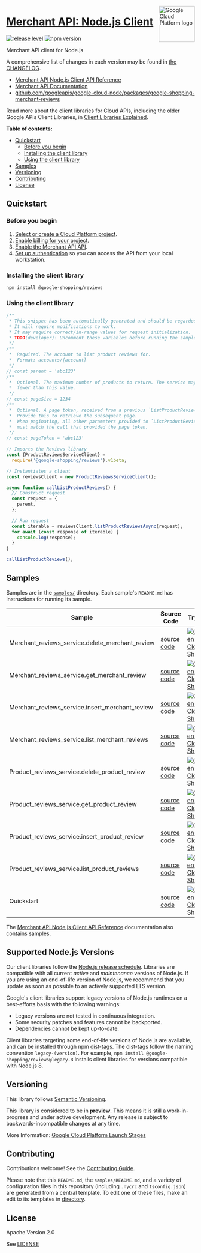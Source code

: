 [//]: # "This README.md file is auto-generated, all changes to this file will be lost."
[//]: # "To regenerate it, use `python -m synthtool`."
<img src="https://avatars2.githubusercontent.com/u/2810941?v=3&s=96" alt="Google Cloud Platform logo" title="Google Cloud Platform" align="right" height="96" width="96"/>

# [Merchant API: Node.js Client](https://github.com/googleapis/google-cloud-node/tree/main/packages/google-shopping-merchant-reviews)

[![release level](https://img.shields.io/badge/release%20level-preview-yellow.svg?style=flat)](https://cloud.google.com/terms/launch-stages)
[![npm version](https://img.shields.io/npm/v/@google-shopping/reviews.svg)](https://www.npmjs.org/package/@google-shopping/reviews)




Merchant API client for Node.js


A comprehensive list of changes in each version may be found in
[the CHANGELOG](https://github.com/googleapis/google-cloud-node/tree/main/packages/google-shopping-merchant-reviews/CHANGELOG.md).

* [Merchant API Node.js Client API Reference][client-docs]
* [Merchant API Documentation][product-docs]
* [github.com/googleapis/google-cloud-node/packages/google-shopping-merchant-reviews](https://github.com/googleapis/google-cloud-node/tree/main/packages/google-shopping-merchant-reviews)

Read more about the client libraries for Cloud APIs, including the older
Google APIs Client Libraries, in [Client Libraries Explained][explained].

[explained]: https://cloud.google.com/apis/docs/client-libraries-explained

**Table of contents:**


* [Quickstart](#quickstart)
  * [Before you begin](#before-you-begin)
  * [Installing the client library](#installing-the-client-library)
  * [Using the client library](#using-the-client-library)
* [Samples](#samples)
* [Versioning](#versioning)
* [Contributing](#contributing)
* [License](#license)

## Quickstart

### Before you begin

1.  [Select or create a Cloud Platform project][projects].
1.  [Enable billing for your project][billing].
1.  [Enable the Merchant API API][enable_api].
1.  [Set up authentication][auth] so you can access the
    API from your local workstation.

### Installing the client library

```bash
npm install @google-shopping/reviews
```


### Using the client library

```javascript
/**
 * This snippet has been automatically generated and should be regarded as a code template only.
 * It will require modifications to work.
 * It may require correct/in-range values for request initialization.
 * TODO(developer): Uncomment these variables before running the sample.
 */
/**
 *  Required. The account to list product reviews for.
 *  Format: accounts/{account}
 */
// const parent = 'abc123'
/**
 *  Optional. The maximum number of products to return. The service may return
 *  fewer than this value.
 */
// const pageSize = 1234
/**
 *  Optional. A page token, received from a previous `ListProductReviews` call.
 *  Provide this to retrieve the subsequent page.
 *  When paginating, all other parameters provided to `ListProductReviews`
 *  must match the call that provided the page token.
 */
// const pageToken = 'abc123'

// Imports the Reviews library
const {ProductReviewsServiceClient} =
  require('@google-shopping/reviews').v1beta;

// Instantiates a client
const reviewsClient = new ProductReviewsServiceClient();

async function callListProductReviews() {
  // Construct request
  const request = {
    parent,
  };

  // Run request
  const iterable = reviewsClient.listProductReviewsAsync(request);
  for await (const response of iterable) {
    console.log(response);
  }
}

callListProductReviews();

```



## Samples

Samples are in the [`samples/`](https://github.com/googleapis/google-cloud-node/tree/main/packages/google-shopping-merchant-reviews/samples) directory. Each sample's `README.md` has instructions for running its sample.

| Sample                      | Source Code                       | Try it |
| --------------------------- | --------------------------------- | ------ |
| Merchant_reviews_service.delete_merchant_review | [source code](https://github.com/googleapis/google-cloud-node/blob/main/packages/google-shopping-merchant-reviews/samples/generated/v1beta/merchant_reviews_service.delete_merchant_review.js) | [![Open in Cloud Shell][shell_img]](https://console.cloud.google.com/cloudshell/open?git_repo=https://github.com/googleapis/google-cloud-node&page=editor&open_in_editor=packages/google-shopping-merchant-reviews/samples/generated/v1beta/merchant_reviews_service.delete_merchant_review.js,packages/google-shopping-merchant-reviews/samples/README.md) |
| Merchant_reviews_service.get_merchant_review | [source code](https://github.com/googleapis/google-cloud-node/blob/main/packages/google-shopping-merchant-reviews/samples/generated/v1beta/merchant_reviews_service.get_merchant_review.js) | [![Open in Cloud Shell][shell_img]](https://console.cloud.google.com/cloudshell/open?git_repo=https://github.com/googleapis/google-cloud-node&page=editor&open_in_editor=packages/google-shopping-merchant-reviews/samples/generated/v1beta/merchant_reviews_service.get_merchant_review.js,packages/google-shopping-merchant-reviews/samples/README.md) |
| Merchant_reviews_service.insert_merchant_review | [source code](https://github.com/googleapis/google-cloud-node/blob/main/packages/google-shopping-merchant-reviews/samples/generated/v1beta/merchant_reviews_service.insert_merchant_review.js) | [![Open in Cloud Shell][shell_img]](https://console.cloud.google.com/cloudshell/open?git_repo=https://github.com/googleapis/google-cloud-node&page=editor&open_in_editor=packages/google-shopping-merchant-reviews/samples/generated/v1beta/merchant_reviews_service.insert_merchant_review.js,packages/google-shopping-merchant-reviews/samples/README.md) |
| Merchant_reviews_service.list_merchant_reviews | [source code](https://github.com/googleapis/google-cloud-node/blob/main/packages/google-shopping-merchant-reviews/samples/generated/v1beta/merchant_reviews_service.list_merchant_reviews.js) | [![Open in Cloud Shell][shell_img]](https://console.cloud.google.com/cloudshell/open?git_repo=https://github.com/googleapis/google-cloud-node&page=editor&open_in_editor=packages/google-shopping-merchant-reviews/samples/generated/v1beta/merchant_reviews_service.list_merchant_reviews.js,packages/google-shopping-merchant-reviews/samples/README.md) |
| Product_reviews_service.delete_product_review | [source code](https://github.com/googleapis/google-cloud-node/blob/main/packages/google-shopping-merchant-reviews/samples/generated/v1beta/product_reviews_service.delete_product_review.js) | [![Open in Cloud Shell][shell_img]](https://console.cloud.google.com/cloudshell/open?git_repo=https://github.com/googleapis/google-cloud-node&page=editor&open_in_editor=packages/google-shopping-merchant-reviews/samples/generated/v1beta/product_reviews_service.delete_product_review.js,packages/google-shopping-merchant-reviews/samples/README.md) |
| Product_reviews_service.get_product_review | [source code](https://github.com/googleapis/google-cloud-node/blob/main/packages/google-shopping-merchant-reviews/samples/generated/v1beta/product_reviews_service.get_product_review.js) | [![Open in Cloud Shell][shell_img]](https://console.cloud.google.com/cloudshell/open?git_repo=https://github.com/googleapis/google-cloud-node&page=editor&open_in_editor=packages/google-shopping-merchant-reviews/samples/generated/v1beta/product_reviews_service.get_product_review.js,packages/google-shopping-merchant-reviews/samples/README.md) |
| Product_reviews_service.insert_product_review | [source code](https://github.com/googleapis/google-cloud-node/blob/main/packages/google-shopping-merchant-reviews/samples/generated/v1beta/product_reviews_service.insert_product_review.js) | [![Open in Cloud Shell][shell_img]](https://console.cloud.google.com/cloudshell/open?git_repo=https://github.com/googleapis/google-cloud-node&page=editor&open_in_editor=packages/google-shopping-merchant-reviews/samples/generated/v1beta/product_reviews_service.insert_product_review.js,packages/google-shopping-merchant-reviews/samples/README.md) |
| Product_reviews_service.list_product_reviews | [source code](https://github.com/googleapis/google-cloud-node/blob/main/packages/google-shopping-merchant-reviews/samples/generated/v1beta/product_reviews_service.list_product_reviews.js) | [![Open in Cloud Shell][shell_img]](https://console.cloud.google.com/cloudshell/open?git_repo=https://github.com/googleapis/google-cloud-node&page=editor&open_in_editor=packages/google-shopping-merchant-reviews/samples/generated/v1beta/product_reviews_service.list_product_reviews.js,packages/google-shopping-merchant-reviews/samples/README.md) |
| Quickstart | [source code](https://github.com/googleapis/google-cloud-node/blob/main/packages/google-shopping-merchant-reviews/samples/quickstart.js) | [![Open in Cloud Shell][shell_img]](https://console.cloud.google.com/cloudshell/open?git_repo=https://github.com/googleapis/google-cloud-node&page=editor&open_in_editor=packages/google-shopping-merchant-reviews/samples/quickstart.js,packages/google-shopping-merchant-reviews/samples/README.md) |



The [Merchant API Node.js Client API Reference][client-docs] documentation
also contains samples.

## Supported Node.js Versions

Our client libraries follow the [Node.js release schedule](https://github.com/nodejs/release#release-schedule).
Libraries are compatible with all current _active_ and _maintenance_ versions of
Node.js.
If you are using an end-of-life version of Node.js, we recommend that you update
as soon as possible to an actively supported LTS version.

Google's client libraries support legacy versions of Node.js runtimes on a
best-efforts basis with the following warnings:

* Legacy versions are not tested in continuous integration.
* Some security patches and features cannot be backported.
* Dependencies cannot be kept up-to-date.

Client libraries targeting some end-of-life versions of Node.js are available, and
can be installed through npm [dist-tags](https://docs.npmjs.com/cli/dist-tag).
The dist-tags follow the naming convention `legacy-(version)`.
For example, `npm install @google-shopping/reviews@legacy-8` installs client libraries
for versions compatible with Node.js 8.

## Versioning

This library follows [Semantic Versioning](http://semver.org/).







This library is considered to be in **preview**. This means it is still a
work-in-progress and under active development. Any release is subject to
backwards-incompatible changes at any time.


More Information: [Google Cloud Platform Launch Stages][launch_stages]

[launch_stages]: https://cloud.google.com/terms/launch-stages

## Contributing

Contributions welcome! See the [Contributing Guide](https://github.com/googleapis/google-cloud-node/blob/main/CONTRIBUTING.md).

Please note that this `README.md`, the `samples/README.md`,
and a variety of configuration files in this repository (including `.nycrc` and `tsconfig.json`)
are generated from a central template. To edit one of these files, make an edit
to its templates in
[directory](https://github.com/googleapis/synthtool).

## License

Apache Version 2.0

See [LICENSE](https://github.com/googleapis/google-cloud-node/blob/main/LICENSE)

[client-docs]: https://cloud.google.com/nodejs/docs/reference/merchantapi/latest
[product-docs]: https://developers.google.com/merchant/api
[shell_img]: https://gstatic.com/cloudssh/images/open-btn.png
[projects]: https://console.cloud.google.com/project
[billing]: https://support.google.com/cloud/answer/6293499#enable-billing
[enable_api]: https://console.cloud.google.com/flows/enableapi?apiid=merchantapi.googleapis.com
[auth]: https://cloud.google.com/docs/authentication/external/set-up-adc-local
